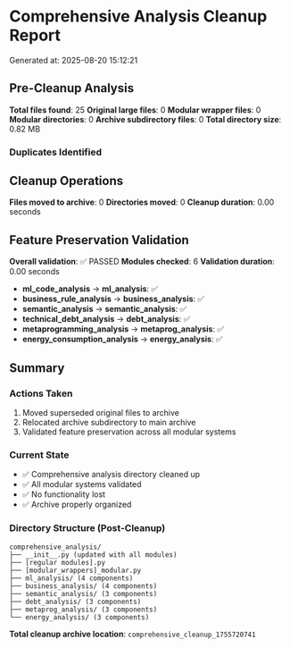 # Comprehensive Analysis Cleanup Report
Generated at: 2025-08-20 15:12:21

## Pre-Cleanup Analysis

**Total files found**: 25
**Original large files**: 0
**Modular wrapper files**: 0
**Modular directories**: 0
**Archive subdirectory files**: 0
**Total directory size**: 0.82 MB

### Duplicates Identified


## Cleanup Operations

**Files moved to archive**: 0
**Directories moved**: 0
**Cleanup duration**: 0.00 seconds

## Feature Preservation Validation

**Overall validation**: ✅ PASSED
**Modules checked**: 6
**Validation duration**: 0.00 seconds

- **ml_code_analysis** → **ml_analysis**: ✅
- **business_rule_analysis** → **business_analysis**: ✅
- **semantic_analysis** → **semantic_analysis**: ✅
- **technical_debt_analysis** → **debt_analysis**: ✅
- **metaprogramming_analysis** → **metaprog_analysis**: ✅
- **energy_consumption_analysis** → **energy_analysis**: ✅

## Summary

### Actions Taken
1. Moved superseded original files to archive
2. Relocated archive subdirectory to main archive
3. Validated feature preservation across all modular systems

### Current State
- ✅ Comprehensive analysis directory cleaned up
- ✅ All modular systems validated
- ✅ No functionality lost
- ✅ Archive properly organized

### Directory Structure (Post-Cleanup)
```
comprehensive_analysis/
├── __init__.py (updated with all modules)
├── [regular modules].py
├── [modular_wrappers]_modular.py
├── ml_analysis/ (4 components)
├── business_analysis/ (4 components)
├── semantic_analysis/ (3 components)
├── debt_analysis/ (3 components)
├── metaprog_analysis/ (3 components)
└── energy_analysis/ (3 components)
```

**Total cleanup archive location**: `comprehensive_cleanup_1755720741`